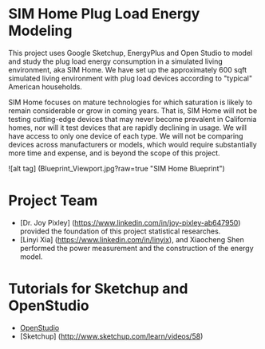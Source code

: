 # SIM Home Plug Load Energy Modeling
This project uses Google Sketchup, EnergyPlus and Open Studio to model and study the plug load energy consumption in a simulated living environment, aka SIM Home. We have set up the approximately 600 sqft simulated living environment with plug load devices according to "typical" American households. 

SIM Home focuses on mature technologies for which saturation is likely to remain considerable or grow in coming years.  That is, SIM Home will not be testing cutting-edge devices that may never become prevalent in California homes, nor will it test devices that are rapidly declining in usage. We will have access to only one device of each type.  We will not be comparing devices across manufacturers or models, which would require substantially more time and expense, and is beyond the scope of this project.

![alt tag] (Blueprint_Viewport.jpg?raw=true "SIM Home Blueprint")

# Project Team
- [Dr. Joy Pixley] (https://www.linkedin.com/in/joy-pixley-ab647950) provided the foundation of this project statistical researches.
- [Linyi Xia] (https://www.linkedin.com/in/linyix), and Xiaocheng Shen performed the power measurement and the construction of the energy model. 

# Tutorials for Sketchup and OpenStudio
- [OpenStudio](https://nrel.github.io/OpenStudio-user-documentation/getting_started/getting_started/)
- [Sketchup] (http://www.sketchup.com/learn/videos/58)
